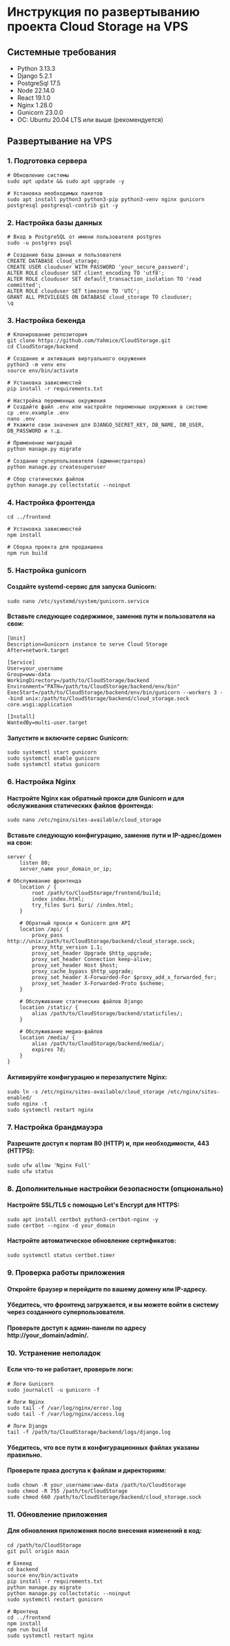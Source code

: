 # Инструкция по развертыванию проекта Cloud Storage на VPS
## Системные требования
- Python 3.13.3
- Django 5.2.1
- PostgreSql 17.5
- Node 22.14.0
- React 19.1.0
- Nginx 1.28.0
- Gunicorn 23.0.0
- ОС: Ubuntu 20.04 LTS или выше (рекомендуется)

## Развертывание на VPS
### 1. Подготовка сервера
    # Обновление системы
    sudo apt update && sudo apt upgrade -y

    # Установка необходимых пакетов
    sudo apt install python3 python3-pip python3-venv nginx gunicorn postgresql postgresql-contrib git -y

### 2. Настройка базы данных
    # Вход в PostgreSQL от имени пользователя postgres
    sudo -u postgres psql

    # Создание базы данных и пользователя
    CREATE DATABASE cloud_storage;
    CREATE USER clouduser WITH PASSWORD 'your_secure_password';
    ALTER ROLE clouduser SET client_encoding TO 'utf8';
    ALTER ROLE clouduser SET default_transaction_isolation TO 'read committed';
    ALTER ROLE clouduser SET timezone TO 'UTC';
    GRANT ALL PRIVILEGES ON DATABASE cloud_storage TO clouduser;
    \q

### 3. Настройка бекенда
    # Клонирование репозитория
    git clone https://github.com/Yahmice/CloudStorage.git
    cd CloudStorage/backend

    # Создание и активация виртуального окружения
    python3 -m venv env
    source env/bin/activate

    # Установка зависимостей
    pip install -r requirements.txt

    # Настройка переменных окружения
    # Создайте файл .env или настройте переменные окружения в системе
    cp .env.example .env
    nano .env
    # Укажите свои значения для DJANGO_SECRET_KEY, DB_NAME, DB_USER, DB_PASSWORD и т.д.

    # Применение миграций
    python manage.py migrate

    # Создание суперпользователя (администратора)
    python manage.py createsuperuser

    # Сбор статических файлов
    python manage.py collectstatic --noinput

### 4. Настройка фронтенда
    cd ../frontend

    # Установка зависимостей
    npm install

    # Сборка проекта для продакшена
    npm run build

### 5. Настройка gunicorn
#### Создайте systemd-сервис для запуска Gunicorn:
    sudo nano /etc/systemd/system/gunicorn.service
#### Вставьте следующее содержимое, заменив пути и пользователя на свои:
    [Unit]
    Description=Gunicorn instance to serve Cloud Storage
    After=network.target

    [Service]
    User=your_username
    Group=www-data
    WorkingDirectory=/path/to/CloudStorage/backend
    Environment="PATH=/path/to/CloudStorage/backend/env/bin"
    ExecStart=/path/to/CloudStorage/backend/env/bin/gunicorn --workers 3 --bind unix:/path/to/CloudStorage/backend/cloud_storage.sock core.wsgi:application

    [Install]
    WantedBy=multi-user.target

#### Запустите и включите сервис Gunicorn:
    sudo systemctl start gunicorn
    sudo systemctl enable gunicorn
    sudo systemctl status gunicorn

### 6. Настройка Nginx
#### Настройте Nginx как обратный прокси для Gunicorn и для обслуживания статических файлов фронтенда:
    sudo nano /etc/nginx/sites-available/cloud_storage

#### Вставьте следующую конфигурацию, заменив пути и IP-адрес/домен на свои:
    server {
        listen 80;
        server_name your_domain_or_ip;
    
    # Обслуживание фронтенда
        location / {
            root /path/to/CloudStorage/frontend/build;
            index index.html;
            try_files $uri $uri/ /index.html;
        }

        # Обратный прокси к Gunicorn для API
        location /api/ {
            proxy_pass http://unix:/path/to/CloudStorage/backend/cloud_storage.sock;
            proxy_http_version 1.1;
            proxy_set_header Upgrade $http_upgrade;
            proxy_set_header Connection keep-alive;
            proxy_set_header Host $host;
            proxy_cache_bypass $http_upgrade;
            proxy_set_header X-Forwarded-For $proxy_add_x_forwarded_for;
            proxy_set_header X-Forwarded-Proto $scheme;
        }

        # Обслуживание статических файлов Django
        location /static/ {
            alias /path/to/CloudStorage/backend/staticfiles/;
        }

        # Обслуживание медиа-файлов
        location /media/ {
            alias /path/to/CloudStorage/backend/media/;
            expires 7d;
        }
    }

#### Активируйте конфигурацию и перезапустите Nginx:
    sudo ln -s /etc/nginx/sites-available/cloud_storage /etc/nginx/sites-enabled/
    sudo nginx -t
    sudo systemctl restart nginx

### 7. Настройка брандмауэра
#### Разрешите доступ к портам 80 (HTTP) и, при необходимости, 443 (HTTPS):
    sudo ufw allow 'Nginx Full'
    sudo ufw status

### 8. Дополнительные настройки безопасности (опционально)
#### Настройте SSL/TLS с помощью Let's Encrypt для HTTPS:
    sudo apt install certbot python3-certbot-nginx -y
    sudo certbot --nginx -d your_domain

#### Настройте автоматическое обновление сертификатов:
    sudo systemctl status certbot.timer

### 9. Проверка работы приложения
#### Откройте браузер и перейдите по вашему домену или IP-адресу.
#### Убедитесь, что фронтенд загружается, и вы можете войти в систему через созданного суперпользователя.
#### Проверьте доступ к админ-панели по адресу http://your_domain/admin/.

### 10. Устранение неполадок
#### Если что-то не работает, проверьте логи:
    # Логи Gunicorn
    sudo journalctl -u gunicorn -f

    # Логи Nginx
    sudo tail -f /var/log/nginx/error.log
    sudo tail -f /var/log/nginx/access.log

    # Логи Django
    tail -f /path/to/CloudStorage/backend/logs/django.log

#### Убедитесь, что все пути в конфигурационных файлах указаны правильно.
#### Проверьте права доступа к файлам и директориям:
    sudo chown -R your_username:www-data /path/to/CloudStorage
    sudo chmod -R 755 /path/to/CloudStorage
    sudo chmod 660 /path/to/CloudStorage/backend/cloud_storage.sock

### 11. Обновление приложения
#### Для обновления приложения после внесения изменений в код:
    cd /path/to/CloudStorage
    git pull origin main

    # Бэкенд
    cd backend
    source env/bin/activate
    pip install -r requirements.txt
    python manage.py migrate
    python manage.py collectstatic --noinput
    sudo systemctl restart gunicorn

    # Фронтенд
    cd ../frontend
    npm install
    npm run build
    sudo systemctl restart nginx   